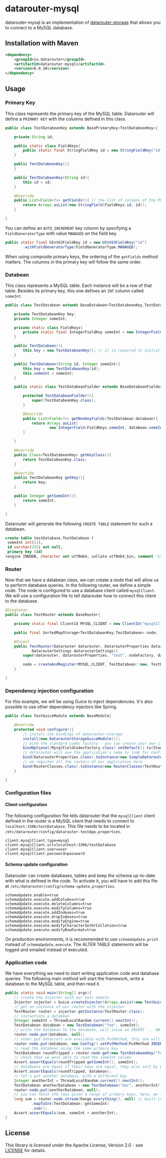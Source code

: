 # datarouter-mysql

datarouter-mysql is an implementation of [datarouter-storage](../datarouter-storage) that allows you to connect to a MySQL database.

## Installation with Maven

```xml
<dependency>
	<groupId>io.datarouter</groupId>
	<artifactId>datarouter-mysql</artifactId>
	<version>0.0.10</version>
</dependency>
```

## Usage

### Primary Key

This class represents the primary key of the MySQL table. Datarouter will define a `PRIMARY KEY` with the columns defined in this class.

```java
public class TestDatabeanKey extends BasePrimaryKey<TestDatabeanKey>{

	private String id;

	public static class FieldKeys{
		public static final StringFieldKey id = new StringFieldKey("id");
	}

	public TestDatabeanKey(){
	}

	public TestDatabeanKey(String id){
		this.id = id;
	}

	@Override
	public List<Field<?>> getFields(){ // the list of columns of the PRIMARY KEY
		return Arrays.asList(new StringField(FieldKeys.id, id));
	}

}
```

You can define an `AUTO_INCREMENT` key column by specifying a `FieldGeneratorType` with value `MANAGED` on the field key.

```java
public static final UInt63FieldKey id = new UInt63FieldKey("id")
		.withFieldGeneratorType(FieldGeneratorType.MANAGED);
```

When using composite primary keys, the ordering of the `getFields` method matters. The columns in the primary key will follow the same order.


### Databean

This class represents a MySQL table. Each instance will be a row of that table. Besides its primary key, this one defines an `INT` column called `someInt`.

```java
public class TestDatabean extends BaseDatabean<TestDatabeanKey,TestDatabean>{

	private TestDatabeanKey key;
	private Integer someInt;

	private static class FieldKeys{
		private static final IntegerFieldKey someInt = new IntegerFieldKey("someInt");
	}

	public TestDatabean(){
		this.key = new TestDatabeanKey(); // it is required to initialize the key field of a databean
	}

	public TestDatabean(String id, Integer someInt){
		this.key = new TestDatabeanKey(id);
		this.someInt = someInt;
	}

	public static class TestDatabeanFielder extends BaseDatabeanFielder<TestDatabeanKey,TestDatabean>{

		protected TestDatabeanFielder(){
			super(TestDatabeanKey.class);
		}

		@Override
		public List<Field<?>> getNonKeyFields(TestDatabean databean){
			return Arrays.asList(
					new IntegerField(FieldKeys.someInt, databean.someInt));
		}

	}

	@Override
	public Class<TestDatabeanKey> getKeyClass(){
		return TestDatabeanKey.class;
	}

	@Override
	public TestDatabeanKey getKey(){
		return key;
	}

	public Integer getSomeInt(){
		return someInt;
	}

}
```

Datarouter will generate the following `CREATE TABLE` statement for such a databean.

```sql
create table testDatabase.TestDatabean (
 someInt int(11),
 id varchar(255) not null,
 primary key (id)
)engine INNODB, character set utf8mb4, collate utf8mb4_bin, comment 'created by test-server [2018-11-26T11:38:14.538-08:00]', row_format Dynamic;
```


### Router

Now that we have a databean class, we can create a node that will allow us to perform database queries. In the following router, we define a simple node.
The node is configured to use a database client called `mysqlClient`. We will use a configuration file to tell datarouter how to connect this client to the database.

```java
@Singleton
public class TestRouter extends BaseRouter{

	private static final ClientId MYSQL_CLIENT = new ClientId("mysqlClient", true);

	public final SortedMapStorage<TestDatabeanKey,TestDatabean> node;

	@Inject
	public TestRouter(Datarouter datarouter, DatarouterProperties datarouterProperties, NodeFactory nodeFactory,
			DatarouterSettings datarouterSettings){
		super(datarouter, datarouterProperties, "test", nodeFactory, datarouterSettings);

		node = createAndRegister(MYSQL_CLIENT, TestDatabean::new, TestDatabeanFielder::new);
	}

}
```

### Dependency injection configuration

For this example, we will be using Guice to inject dependencies. It's also possible to use other dependency injectors like Spring.

```java
public class TestGuiceModule extends BaseModule{

	@Override
	protected void configure(){
		// install the bindings of datarouter-storage
		install(new DatarouterStorageGuiceModule());
		// bind the standard codec factory - you can create your own if you want to define your own field types
		bindOptional(MysqlFieldCodecFactory.class).setDefault().to(StandardMysqlFieldCodecFactory.class);
		// datarouter will use the application's name to look for configuration files
		bind(DatarouterProperties.class).toInstance(new SimpleDatarouterProperties("testApp"));
		// we register all the routers of our application here
		bind(RouterClasses.class).toInstance(new RouterClasses(TestRouter.class));
	}

}
```

### Configuration files

#### Client configuration

The following configuration file tells datarouter that the `mysqlClient` client defined in the router is a MySQL client that needs to connect to `localhost:3306/testDatabase`.
This file needs to be located in `/etc/datarouter/config/datarouter-testApp.properties`.

```
client.mysqlClient.type=mysql
client.mysqlClient.url=localhost:3306/testDatabase
client.mysqlClient.user=user
client.mysqlClient.password=password
```

#### Schema update configuration

Datarouter can create databases, tables and keep the schema up-to-date with what is defined in the code. 
To activate it, you will have to add this file at `/etc/datarouter/config/schema-update.properties`.

```
schemaUpdate.enable=true
schemaUpdate.execute.addColumns=true
schemaUpdate.execute.deleteColumns=true
schemaUpdate.execute.modifyColumns=true
schemaUpdate.execute.addIndexes=true
schemaUpdate.execute.dropIndexes=true
schemaUpdate.execute.modifyEngine=true
schemaUpdate.execute.modifyCharacterSetOrCollation=true
schemaUpdate.execute.modifyRowFormat=true
```

On production environments, it is recommended to use `schemaUpdate.print` instead of `schemaUpdate.execute`. The ALTER TABLE statements will be logged and emailed instead of executed.

### Application code

We have everything we need to start writing application code and database queries. 
The following main method will start the framework, write a databean to the MySQL table, and then read it.

```java
public static void main(String[] args){
	// create the Injector with our test module
	Injector injector = Guice.createInjector(Arrays.asList(new TestGuiceModule()));
	// get an instance of our router with the injector
	TestRouter router = injector.getInstance(TestRouter.class);
	// instantiate a databean
	Integer someInt = ThreadLocalRandom.current().nextInt();
	TestDatabean databean = new TestDatabean("foo", someInt);
	// write the databean to the database, will issue an INSERT ... ON DUPLICATE KEY UPDATE by default
	router.node.put(databean, null);
	// other put behaviors are available with PutMethod, this one will issue an INSERT IGNORE
	router.node.put(databean, new Config().setPutMethod(PutMethod.INSERT_IGNORE));
	// read the databean using the same primary key
	TestDatabean roundTripped = router.node.get(new TestDatabeanKey("foo"), null);
	// check that we were able to read the someInt column
	Assert.assertEquals(roundTripped.getSomeInt(), someInt);
	// databeans are equal if their keys are equal, they also sort by primary key
	Assert.assertEquals(roundTripped, databean);
	// let's put another databean, with a different key
	Integer anotherInt = ThreadLocalRandom.current().nextInt();
	TestDatabean anotherDatabean = new TestDatabean("bar", anotherInt);
	router.node.put(anotherDatabean, null);
	// you can fetch the rows given a range of primary keys, here, we fetch everything
	long sum = router.node.stream(Range.everything(), null) // built-in Java 8 stream
			.mapToInt(TestDatabean::getSomeInt)
			.sum();
	Assert.assertEquals(sum, someInt + anotherInt);
}
```

## License

This library is licensed under the Apache License, Version 2.0 - see [LICENSE](../LICENSE) for details.
